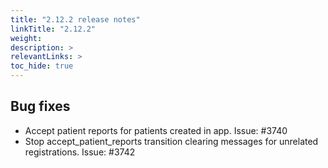 ```yaml
---
title: "2.12.2 release notes"
linkTitle: "2.12.2"
weight: 
description: >
relevantLinks: >
toc_hide: true
---
```


## Bug fixes

- Accept patient reports for patients created in app. Issue: #3740
- Stop accept_patient_reports transition clearing messages for unrelated registrations. Issue: #3742
